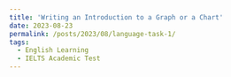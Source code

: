 ```yaml
---
title: 'Writing an Introduction to a Graph or a Chart'
date: 2023-08-23
permalink: /posts/2023/08/language-task-1/
tags:
  - English Learning
  - IELTS Academic Test
---
```


